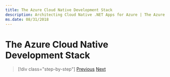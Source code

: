 ```yaml
---
title: The Azure Cloud Native Development Stack
description: Architecting Cloud Native .NET Apps for Azure | The Azure Cloud Native Development Stack
ms.date: 08/31/2018
---
```

# The Azure Cloud Native Development Stack



>[!div class="step-by-step"]
>[Previous](candidate-apps-for-cloud-native.md)
>[Next](../scaling-cloud-native-dotnet-applications/index.md)
